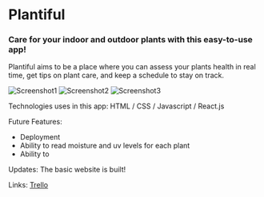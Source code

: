 # Plantiful
### Care for your indoor and outdoor plants with this easy-to-use app!

Plantiful aims to be a place where you can assess your plants health in real time, get tips on plant care, and keep a schedule to stay on track.

![Screenshot1](homepage.png)
![Screenshot2](spacepage.png)
![Screenshot3](plantpage.png)

Technologies uses in this app:
HTML / CSS / Javascript / React.js

Future Features:
- Deployment
- Ability to read moisture and uv levels for each plant
- Ability to 

Updates:
The basic website is built!

Links:
[Trello](https://trello.com/b/z8PmHZiu/plantiful)
